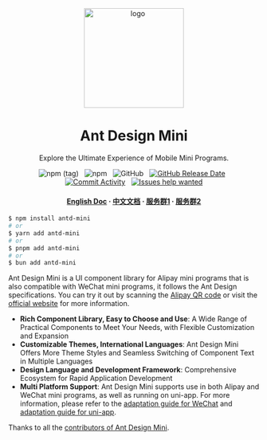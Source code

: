 <center>
  <img src="  https://mdn.alipayobjects.com/huamei_2jrq4g/afts/img/A*xfx9Q4kg62MAAAAAAAAAAAAADtF8AQ/original" alt="logo" width="200" height="auto" />

  <h1>
    Ant Design Mini
  </h1>
</center>

<center>
  <p>
    Explore the Ultimate Experience of Mobile Mini Programs.
  </p>

  ![npm (tag)](https://img.shields.io/npm/v/antd-mini)
  &nbsp;
  ![npm](https://img.shields.io/npm/dw/antd-mini)
  &nbsp;
  ![GitHub](https://img.shields.io/github/license/ant-design/ant-design-mini)
  &nbsp;
  [![GitHub Release Date](https://img.shields.io/github/release-date/ant-design/ant-design-mini)](https://github.com/ant-design/ant-design-mini/releases) 
  &nbsp;
  [![Commit Activity](https://img.shields.io/github/commit-activity/m/ant-design/ant-design-mini/master)](https://github.com/ant-design/ant-design-mini/graphs/contributors) 
  &nbsp;
  [![Issues help wanted](https://img.shields.io/github/issues-raw/ant-design/ant-design-mini/help%20wanted?label=help%20wanted)](https://github.com/ant-design/ant-design-mini/issues?q=is%3Aissue+is%3Aopen+label%3A%22help+wanted%22)


  <h4>
    <a href="https://mini.ant.design/index-en">English Doc</a>
    <span> · </span>
    <a href="https://mini.ant.design/">中文文档</a>
    <span> · </span>
    <a href="https://mdn.alipayobjects.com/huamei_bsws4g/afts/img/TpsVRagXjI8AAAAAAAAAAAAADoEQAQFr/original">服务群1</a>
    <span> · </span>
    <a href="https://mdn.alipayobjects.com/huamei_bsws4g/afts/img/gtL6Qrn45EwAAAAAAAAAAAAADoEQAQFr/original">服务群2</a>
  </h4>
</center>

```bash
$ npm install antd-mini
# or
$ yarn add antd-mini
# or
$ pnpm add antd-mini
# or
$ bun add antd-mini
```

Ant Design Mini is a UI component library for Alipay mini programs that is also compatible with WeChat mini programs, it follows the Ant Design specifications. You can try it out by scanning the [Alipay QR code](https://mdn.alipayobjects.com/huamei_jlgevq/afts/img/A*2ZAZR7NQQJ4AAAAAAAAAAAAADtSSAQ/original) or visit the [official website](https://mini.ant.design/) for more information.

- **Rich Component Library, Easy to Choose and Use**: A Wide Range of Practical Components to Meet Your Needs, with Flexible Customization and Expansion
- **Customizable Themes, International Languages**: Ant Design Mini Offers More Theme Styles and Seamless Switching of Component Text in Multiple Languages
- **Design Language and Development Framework**: Comprehensive Ecosystem for Rapid Application Development
- **Multi Platform Support**: Ant Design Mini supports use in both Alipay and WeChat mini programs, as well as running on uni-app. For more information, please refer to the [adaptation guide for WeChat](https://mini.ant.design/guide/using-wechat) and [adaptation guide for uni-app](https://mini.ant.design/guide/using-uni-app).

Thanks to all the [contributors of Ant Design Mini](https://github.com/ant-design/ant-design-mini/graphs/contributors).
